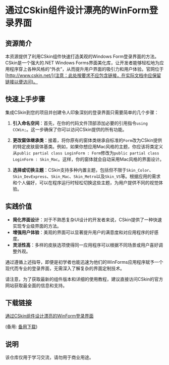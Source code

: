 # 通过CSkin组件设计漂亮的WinForm登录界面

## 资源简介

本资源提供了利用CSkin组件快速打造美观的Windows Form登录界面的方法。CSkin是一个强大的.NET Windows Forms界面美化库，让开发者能够轻松地为应用程序穿上各种风格的“外衣”，从而提升用户界面的吸引力和用户体验。官网位于[http://www.cskin.net/](注意：此处按要求不应包含链接，在实际文档中应保留链接以便访问)。

## 快速上手步骤

集成CSkin到您的项目并创建令人印象深刻的登录界面只需要简单的几个步骤：

1. **引入命名空间**：首先，在你的代码文件顶部添加必要的引用指令`using CCWin;`。这一步确保了你可以访问CSkin提供的所有功能。

2. **更改窗体继承类**：接着，将你原有的窗体类继承自标准的`Form`改为CSkin提供的特定皮肤窗体基类。例如，如果你想应用Mac风格的主题，你应该将类定义从`public partial class LoginForm : Form`修改为`public partial class LoginForm : Skin_Mac`。这样，你的窗体就会自动采用Mac风格的界面设计。

3. **选择或切换主题**：CSkin支持多种内置主题，包括但不限于`Skin_Color`、`Skin_DevExpress`、`Skin_Mac`、`Skin_Metro`以及`Skin_VS`等。根据应用的需求和个人偏好，可以在程序运行时轻松切换这些主题，为用户提供不同的视觉体验。

## 实践价值

- **简化界面设计**：对于不熟悉复杂UI设计的开发者来说，CSkin提供了一种快速实现专业级界面的方法。
- **增强用户体验**：美观的界面可以显著提升用户的满意度和对应用程序的好感度。
- **灵活性高**：多样的皮肤选项使得同一应用程序可以根据不同场景或用户喜好调整外观。

通过遵循上述指导，即便是初学者也能迅速为他们的WinForms应用程序赋予一个现代而专业的登录界面，无需深入了解复杂的界面定制技术。

请注意，为了获取最新的组件版本和详细的使用教程，建议直接访问CSkin的官方网站获取最全面的信息和支持。

## 下载链接
[通过CSkin组件设计漂亮的WinForm登录界面](https://pan.quark.cn/s/16c43e05a24b) 

(备用: [备用下载](https://pan.baidu.com/s/1pi7ojl3eQ_Rz9H6jRXMAfg?pwd=1234))

## 说明

该仓库仅用于学习交流，请勿用于商业用途。
